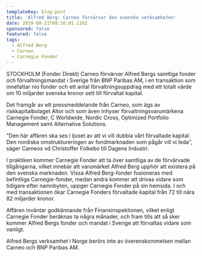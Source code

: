 ```yaml
---
templateKey: blog-post
title: 'Alfred Berg: Carneo förvärvar den svenska verksamheten'
date: 2019-08-21T08:16:01.116Z
sponsored: false
featured: false
tags:
  - Alfred Berg
  - Carneo
  - Carnegie Fonder
---
```

STOCKHOLM (Fonder Direkt) Carneo förvärvar Alfred Bergs samtliga fonder och förvaltningsmandat i Sverige från BNP Paribas AM, i en transaktion som innefattar nio fonder och ett antal förvaltningsuppdrag med ett totalt värde om 10 miljarder svenska kronor sett till förvaltat kapital.



Det framgår av ett pressmeddelande från Carneo, som ägs av riskkapitalbolaget Altor och som även inhyser förvaltningsvarumärkena Carnegie Fonder, C Worldwide, Nordic Cross, Optimized Portfolio Management samt Alternative Solutions.



"Den här affären ska ses i ljuset av att vi vill dubbla vårt förvaltade kapital. Den nordiska omstruktureringen av fondmarknaden som pågår vill vi leda", säger Carneos vd Christoffer Folkebo till Dagens Industri.



I praktiken kommer Carnegie Fonder att ta över samtliga av de förvärvade tillgångarna, vilket innebär att varumärket Alfred Berg upphör att existera på den svenska marknaden. Vissa Alfred Berg-fonder fusioneras med befintliga Carnegie-fonder, medan andra kommer att drivas vidare som tidigare efter namnbyten, uppger Carnegie Fonder på sin hemsida. I och med transaktionen ökar Carnegie Fonders förvaltade kapital från 72 till nära 82 miljarder kronor.



Affären inväntar godkännande från Finansinspektionen, vilket enligt Carnegie Fonder beräknas ta några månader, och fram tills att så sker kommer Alfred Bergs fonder och mandat i Sverige att förvaltas vidare som vanligt.



Alfred Bergs verksamhet i Norge berörs inte av överenskommelsen mellan Carneo och BNP Paribas AM.
